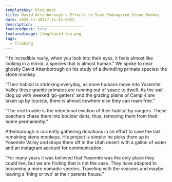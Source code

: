 ```yaml
---
templateKey: blog-post
title: David Attenborough's Efforts to Save Endangered Stone Monkey
date: 2020-11-30T17:11:45.695Z
description: _____________________
featuredpost: true
featuredimage: /img/david-leo.png
tags:
  - Climbing
---
```

“It’s incredible really, when you look into their eyes, it feels almost like looking in a mirror, a species that is almost human.” We spoke to near ghostly David Attenborough on his study of a dwindling primate species: the stone monkey.



“Their habitat is shrinking everyday, as more humans move into Yosemite Valley these granite primates are running out of space to dwell. As the wall clog up with weeked ‘go-getters’ and the grazing plains of Camp 4 are taken up by tourists, there is almost nowhere else they can roam free.”



“The real trouble is the intentional eviction of their habitat by rangers. These poachers chase them into boulder dens, thus, removing them from their home permanently.”



Attenborough is currently gathering donations in an effort to save the last remaining stone monkeys. His project is simple: he picks them up in Yosemite Valley and drops them off in the Utah desert with a gallon of water and an instagram account for communication.



“For many years it was believed that Yosemite was the only place they could live, but we are finding that is not the case. They have adapted to becoming a more nomadic species. Traveling with the seasons and maybe leaving a ‘thing or two’ at their parents house.”